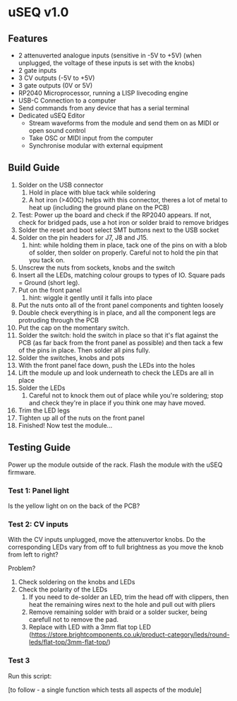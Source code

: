 # uSEQ v1.0

## Features

- 2 attenuverted analogue inputs (sensitive in -5V to +5V) (when unplugged, the voltage of these inputs is set with the knobs)
- 2 gate inputs
- 3 CV outputs (-5V to +5V)
- 3 gate outputs (0V or 5V)
- RP2040 Microprocessor, running a LISP livecoding engine
- USB-C Connection to a computer
- Send commands from any device that has a serial terminal
- Dedicated uSEQ Editor
  - Stream waveforms from the module and send them on as MIDI or open sound control
  - Take OSC or MIDI input from the computer
  - Synchronise modular with external equipment

## Build Guide

1. Solder on the USB connector
    1. Hold in place with blue tack while soldering
    2. A hot iron (>400C) helps with this connector, theres a lot of metal to heat up (including the ground plane on the PCB)
2. Test: Power up the board and check if the RP2040 appears.  If not, check for bridged pads, use a hot iron or solder braid to remove bridges
3. Solder the reset and boot select SMT buttons next to the USB socket
4. Solder on the pin headers for J7, J8 and J15.
    1. hint: while holding them in place, tack one of the pins on with a blob of solder, then solder on properly. Careful not to hold the pin that you tack on.
5. Unscrew the nuts from sockets, knobs and the switch
6. Insert all the LEDs, matching colour groups to types of IO. Square pads = Ground (short leg).
7. Put on the front panel
    1. hint: wiggle it gentlly until it falls into place
8. Put the nuts onto all of the front panel components and tighten loosely
9. Double check everything is in place, and all the component legs are protruding through the PCB
10. Put the cap on the momentary switch.
11. Solder the switch: hold the switch in place so that it's flat against the PCB (as far back from the front panel as possible) and then tack a few of the pins in place. Then solder all pins fully.
12. Solder the switches, knobs and pots
13. With the front panel face down, push the LEDs into the holes
14. Lift the module up and look underneath to check the LEDs are all in place
15. Solder the LEDs
    1. Careful not to knock them out of place while you're soldering; stop and check they're in place if you think one may have moved.
16. Trim the LED legs
17. Tighten up all of the nuts on the front panel
18. Finished! Now test the module...

## Testing Guide

Power up the module outside of the rack. Flash the module with the uSEQ firmware.

### Test 1: Panel light

Is the yellow light on on the back of the PCB?

### Test 2: CV inputs

With the CV inputs unplugged, move the attenuvertor knobs.  Do the corresponding LEDs vary from off to full brightness as you move the knob from left to right?

Problem?  

1. Check soldering on the knobs and LEDs
2. Check the polarity of the LEDs
    1. If you need to de-solder an LED, trim the head off with clippers, then heat the remaining wires next to the hole and pull out with pliers
    2. Remove remaining solder with braid or a solder sucker, being carefull not to remove the pad.
    3. Replace with LED with a 3mm flat top LED (https://store.brightcomponents.co.uk/product-category/leds/round-leds/flat-top/3mm-flat-top/)


### Test 3

Run this script:

[to follow - a single function which tests all aspects of the module]
